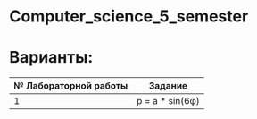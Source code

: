 # Computer_science_5_semester
# Варианты:
| № Лабораторной работы |    Задание     | 
|-----------------------|----------------|
| 1                     |p = a * sin(6φ)|
